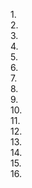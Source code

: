 1.[]()  
2.[]()  
3.[]()  
4.[]()  
5.[]()  
6.[]()  
7.[]()  
8.[]()  
9.[]()  
10.[]()  
11.[]()  
12.[]()  
13.[]()  
14.[]()  
15.[]()  
16.[]()  
